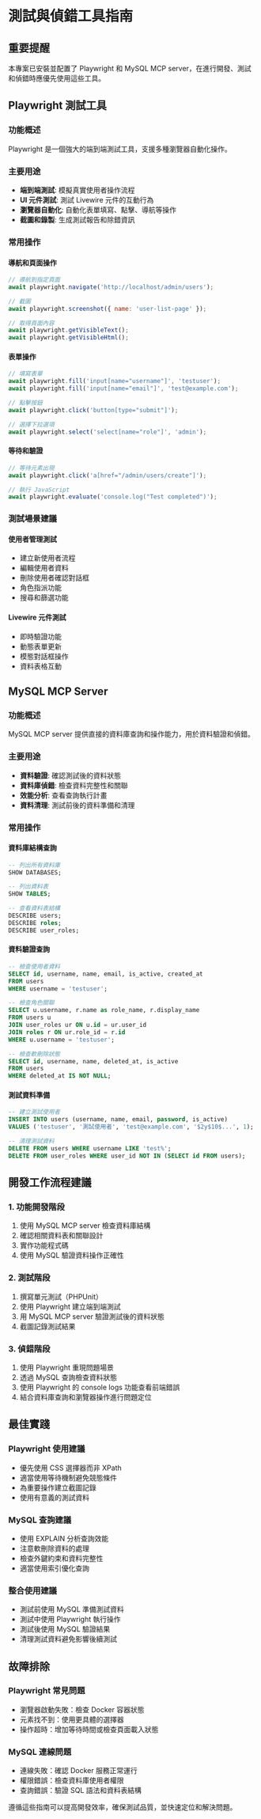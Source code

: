 # 測試與偵錯工具指南

## 重要提醒

本專案已安裝並配置了 Playwright 和 MySQL MCP server，在進行開發、測試和偵錯時應優先使用這些工具。

## Playwright 測試工具

### 功能概述
Playwright 是一個強大的端到端測試工具，支援多種瀏覽器自動化操作。

### 主要用途
- **端到端測試**: 模擬真實使用者操作流程
- **UI 元件測試**: 測試 Livewire 元件的互動行為
- **瀏覽器自動化**: 自動化表單填寫、點擊、導航等操作
- **截圖和錄製**: 生成測試報告和除錯資訊

### 常用操作

#### 導航和頁面操作
```javascript
// 導航到指定頁面
await playwright.navigate('http://localhost/admin/users');

// 截圖
await playwright.screenshot({ name: 'user-list-page' });

// 取得頁面內容
await playwright.getVisibleText();
await playwright.getVisibleHtml();
```

#### 表單操作
```javascript
// 填寫表單
await playwright.fill('input[name="username"]', 'testuser');
await playwright.fill('input[name="email"]', 'test@example.com');

// 點擊按鈕
await playwright.click('button[type="submit"]');

// 選擇下拉選項
await playwright.select('select[name="role"]', 'admin');
```

#### 等待和驗證
```javascript
// 等待元素出現
await playwright.click('a[href="/admin/users/create"]');

// 執行 JavaScript
await playwright.evaluate('console.log("Test completed")');
```

### 測試場景建議

#### 使用者管理測試
- 建立新使用者流程
- 編輯使用者資料
- 刪除使用者確認對話框
- 角色指派功能
- 搜尋和篩選功能

#### Livewire 元件測試
- 即時驗證功能
- 動態表單更新
- 模態對話框操作
- 資料表格互動

## MySQL MCP Server

### 功能概述
MySQL MCP server 提供直接的資料庫查詢和操作能力，用於資料驗證和偵錯。

### 主要用途
- **資料驗證**: 確認測試後的資料狀態
- **資料庫偵錯**: 檢查資料完整性和關聯
- **效能分析**: 查看查詢執行計畫
- **資料清理**: 測試前後的資料準備和清理

### 常用操作

#### 資料庫結構查詢
```sql
-- 列出所有資料庫
SHOW DATABASES;

-- 列出資料表
SHOW TABLES;

-- 查看資料表結構
DESCRIBE users;
DESCRIBE roles;
DESCRIBE user_roles;
```

#### 資料驗證查詢
```sql
-- 檢查使用者資料
SELECT id, username, name, email, is_active, created_at 
FROM users 
WHERE username = 'testuser';

-- 檢查角色關聯
SELECT u.username, r.name as role_name, r.display_name
FROM users u
JOIN user_roles ur ON u.id = ur.user_id
JOIN roles r ON ur.role_id = r.id
WHERE u.username = 'testuser';

-- 檢查軟刪除狀態
SELECT id, username, name, deleted_at, is_active
FROM users
WHERE deleted_at IS NOT NULL;
```

#### 測試資料準備
```sql
-- 建立測試使用者
INSERT INTO users (username, name, email, password, is_active) 
VALUES ('testuser', '測試使用者', 'test@example.com', '$2y$10$...', 1);

-- 清理測試資料
DELETE FROM users WHERE username LIKE 'test%';
DELETE FROM user_roles WHERE user_id NOT IN (SELECT id FROM users);
```

## 開發工作流程建議

### 1. 功能開發階段
1. 使用 MySQL MCP server 檢查資料庫結構
2. 確認相關資料表和關聯設計
3. 實作功能程式碼
4. 使用 MySQL 驗證資料操作正確性

### 2. 測試階段
1. 撰寫單元測試（PHPUnit）
2. 使用 Playwright 建立端到端測試
3. 用 MySQL MCP server 驗證測試後的資料狀態
4. 截圖記錄測試結果

### 3. 偵錯階段
1. 使用 Playwright 重現問題場景
2. 透過 MySQL 查詢檢查資料狀態
3. 使用 Playwright 的 console logs 功能查看前端錯誤
4. 結合資料庫查詢和瀏覽器操作進行問題定位

## 最佳實踐

### Playwright 使用建議
- 優先使用 CSS 選擇器而非 XPath
- 適當使用等待機制避免競態條件
- 為重要操作建立截圖記錄
- 使用有意義的測試資料

### MySQL 查詢建議
- 使用 EXPLAIN 分析查詢效能
- 注意軟刪除資料的處理
- 檢查外鍵約束和資料完整性
- 適當使用索引優化查詢

### 整合使用建議
- 測試前使用 MySQL 準備測試資料
- 測試中使用 Playwright 執行操作
- 測試後使用 MySQL 驗證結果
- 清理測試資料避免影響後續測試

## 故障排除

### Playwright 常見問題
- 瀏覽器啟動失敗：檢查 Docker 容器狀態
- 元素找不到：使用更具體的選擇器
- 操作超時：增加等待時間或檢查頁面載入狀態

### MySQL 連線問題
- 連線失敗：確認 Docker 服務正常運行
- 權限錯誤：檢查資料庫使用者權限
- 查詢錯誤：驗證 SQL 語法和資料表結構

遵循這些指南可以提高開發效率，確保測試品質，並快速定位和解決問題。